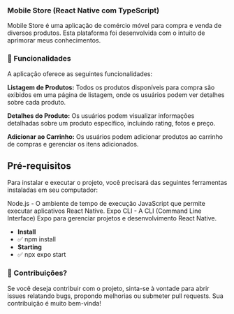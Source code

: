 ### Mobile Store (React Native com TypeScript)

Mobile Store é uma aplicação de comércio móvel para compra e venda de diversos produtos. Esta plataforma foi desenvolvida com o intuito de aprimorar meus conhecimentos.

### 🏁 Funcionalidades
A aplicação oferece as seguintes funcionalidades:

**Listagem de Produtos:** Todos os produtos disponíveis para compra são exibidos em uma página de listagem, onde os usuários podem ver detalhes sobre cada produto.

**Detalhes do Produto:** Os usuários podem visualizar informações detalhadas sobre um produto específico, incluindo rating, fotos e preço.

**Adicionar ao Carrinho:** Os usuários podem adicionar produtos ao carrinho de compras e gerenciar os itens adicionados.


## Pré-requisitos
Para instalar e executar o projeto, você precisará das seguintes ferramentas instaladas em seu computador:

Node.js - O ambiente de tempo de execução JavaScript que permite executar aplicativos React Native.
Expo CLI - A CLI (Command Line Interface) Expo para gerenciar projetos e desenvolvimento React Native.


- **Install**
- ✅ npm install
- **Starting**
- ✅ npx expo start

  

### 👀 Contribuições?
Se você deseja contribuir com o projeto, sinta-se à vontade para abrir issues relatando bugs, propondo melhorias ou submeter pull requests. Sua contribuição é muito bem-vinda!
